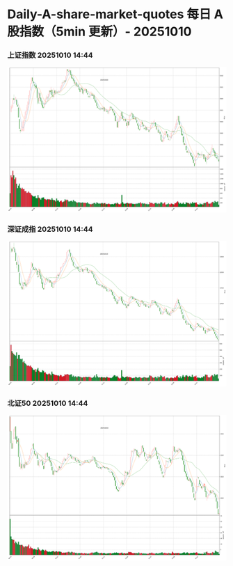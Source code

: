 
# Daily-A-share-market-quotes 每日 A 股指数（5min 更新）- 20251010

### 上证指数 20251010 14:44
![](./fig/2025/10/20251010-sh000001.png)

### 深证成指 20251010 14:44
![](./fig/2025/10/20251010-sz399001.png)

### 北证50 20251010 14:44
![](./fig/2025/10/20251010-bj899050.png)
